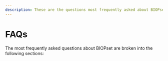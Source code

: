 ```yaml
---
description: These are the questions most frequently asked about BIOPset.
---
```


# FAQs

The most frequently asked questions about BIOPset are broken into the following sections:

